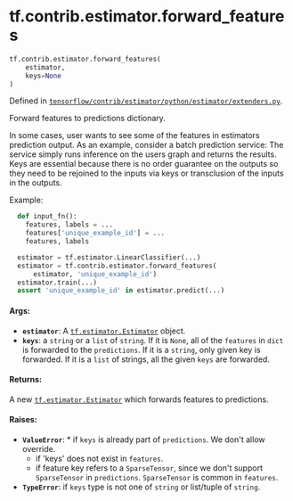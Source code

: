 <div itemscope itemtype="http://developers.google.com/ReferenceObject">
<meta itemprop="name" content="tf.contrib.estimator.forward_features" />
</div>

# tf.contrib.estimator.forward_features

``` python
tf.contrib.estimator.forward_features(
    estimator,
    keys=None
)
```



Defined in [`tensorflow/contrib/estimator/python/estimator/extenders.py`](https://www.tensorflow.org/code/tensorflow/contrib/estimator/python/estimator/extenders.py).

Forward features to predictions dictionary.

In some cases, user wants to see some of the features in estimators prediction
output. As an example, consider a batch prediction service: The service simply
runs inference on the users graph and returns the results. Keys are essential
because there is no order guarantee on the outputs so they need to be rejoined
to the inputs via keys or transclusion of the inputs in the outputs.

Example:

```python
  def input_fn():
    features, labels = ...
    features['unique_example_id'] = ...
    features, labels

  estimator = tf.estimator.LinearClassifier(...)
  estimator = tf.contrib.estimator.forward_features(
      estimator, 'unique_example_id')
  estimator.train(...)
  assert 'unique_example_id' in estimator.predict(...)
```

#### Args:

* <b>`estimator`</b>: A <a href="../../../tf/estimator/Estimator.md"><code>tf.estimator.Estimator</code></a> object.
* <b>`keys`</b>: a `string` or a `list` of `string`. If it is `None`, all of the
    `features` in `dict` is forwarded to the `predictions`. If it is a
    `string`, only given key is forwarded. If it is a `list` of strings, all
    the given `keys` are forwarded.


#### Returns:

A new <a href="../../../tf/estimator/Estimator.md"><code>tf.estimator.Estimator</code></a> which forwards features to predictions.


#### Raises:

* <b>`ValueError`</b>:     * if `keys` is already part of `predictions`. We don't allow
      override.
    * if 'keys' does not exist in `features`.
    * if feature key refers to a `SparseTensor`, since we don't support
      `SparseTensor` in `predictions`. `SparseTensor` is common in `features`.
* <b>`TypeError`</b>: if `keys` type is not one of `string` or list/tuple of `string`.